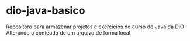# dio-java-basico
Repositóro para armazenar projetos e exercícios do curso de Java da DIO
Alterando o conteudo de um arquivo de forma local